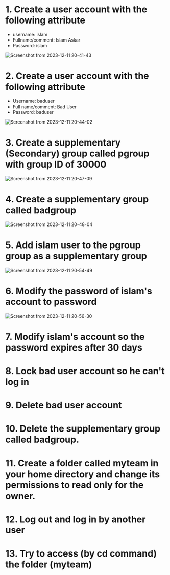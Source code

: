 # 1. Create a user account with the following attribute
  - username: islam
  - Fullname/comment: Islam Askar
  - Password: islam
    
![Screenshot from 2023-12-11 20-41-43](https://github.com/shimaafathi123/ITI_OS_intake44/assets/93112282/6465f9b3-c07d-444a-82ef-e2676f38f86e)

# 2. Create a user account with the following attribute
- Username: baduser
- Full name/comment: Bad User
- Password: baduser

![Screenshot from 2023-12-11 20-44-02](https://github.com/shimaafathi123/ITI_OS_intake44/assets/93112282/61e7b341-29b9-4835-9c97-ac2e3f33207c)

# 3. Create a supplementary (Secondary) group called pgroup with group ID of 30000

![Screenshot from 2023-12-11 20-47-09](https://github.com/shimaafathi123/ITI_OS_intake44/assets/93112282/0e145b7f-6ba3-41da-89c5-8c8959e37ffa)

# 4. Create a supplementary group called badgroup

![Screenshot from 2023-12-11 20-48-04](https://github.com/shimaafathi123/ITI_OS_intake44/assets/93112282/e6dd135f-8449-49f7-8eb2-3d791769504f)

# 5. Add islam user to the pgroup group as a supplementary group

![Screenshot from 2023-12-11 20-54-49](https://github.com/shimaafathi123/ITI_OS_intake44/assets/93112282/4293909a-53e0-4675-bd1c-aec91db34bd3)

# 6. Modify the password of islam's account to password

![Screenshot from 2023-12-11 20-56-30](https://github.com/shimaafathi123/ITI_OS_intake44/assets/93112282/08b8822f-e56a-44af-8f9f-4518875d3eb9)

# 7. Modify islam's account so the password expires after 30 days
# 8. Lock bad user account so he can't log in
# 9. Delete bad user account
# 10. Delete the supplementary group called badgroup.
# 11. Create a folder called myteam in your home directory and change its permissions to read only for the owner.
# 12. Log out and log in by another user
# 13. Try to access (by cd command) the folder (myteam)
